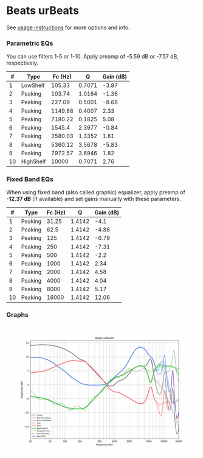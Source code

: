 # Beats urBeats
See [usage instructions](https://github.com/jaakkopasanen/AutoEq#usage) for more options and info.

### Parametric EQs
You can use filters 1-5 or 1-10. Apply preamp of -5.59 dB or -7.57 dB, respectively.

|   # | Type      |   Fc (Hz) |      Q |   Gain (dB) |
|-----|-----------|-----------|--------|-------------|
|   1 | LowShelf  |    105.33 | 0.7071 |       -3.87 |
|   2 | Peaking   |    103.74 | 1.0164 |       -1.36 |
|   3 | Peaking   |    227.09 | 0.5001 |       -8.68 |
|   4 | Peaking   |   1149.68 | 0.4007 |        2.33 |
|   5 | Peaking   |   7180.22 | 0.1825 |        5.08 |
|   6 | Peaking   |   1545.4  | 2.3977 |       -0.84 |
|   7 | Peaking   |   3580.03 | 1.3352 |        1.81 |
|   8 | Peaking   |   5360.12 | 3.5678 |       -5.83 |
|   9 | Peaking   |   7972.57 | 3.6946 |        1.82 |
|  10 | HighShelf |  10000    | 0.7071 |        2.76 |

### Fixed Band EQs
When using fixed band (also called graphic) equalizer, apply preamp of **-12.37 dB** (if available) and set gains manually with these parameters.

|   # | Type    |   Fc (Hz) |      Q |   Gain (dB) |
|-----|---------|-----------|--------|-------------|
|   1 | Peaking |     31.25 | 1.4142 |       -4.1  |
|   2 | Peaking |     62.5  | 1.4142 |       -4.88 |
|   3 | Peaking |    125    | 1.4142 |       -6.79 |
|   4 | Peaking |    250    | 1.4142 |       -7.31 |
|   5 | Peaking |    500    | 1.4142 |       -2.2  |
|   6 | Peaking |   1000    | 1.4142 |        2.34 |
|   7 | Peaking |   2000    | 1.4142 |        4.58 |
|   8 | Peaking |   4000    | 1.4142 |        4.04 |
|   9 | Peaking |   8000    | 1.4142 |        5.17 |
|  10 | Peaking |  16000    | 1.4142 |       12.06 |

### Graphs
![](./Beats%20urBeats.png)

